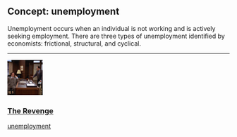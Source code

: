 ## Concept: unemployment

Unemployment occurs when an individual is not working and is actively seeking employment. There are three types of unemployment identified by economists: frictional, structural, and cyclical.

<hr>
<div class="clip-listing">
<img src="media/icons/revenge.jpg" alt="The Revenge icon">

### [The Revenge](../clip/39/)

[unemployment](/concept/unemployment/)
</div>


